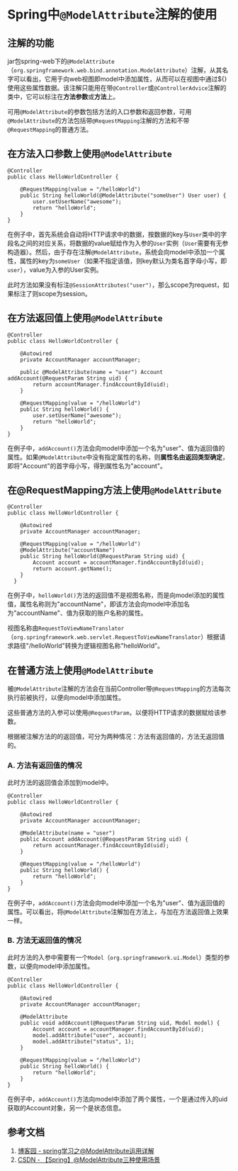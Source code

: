 # Spring中`@ModelAttribute`注解的使用

## 注解的功能
jar包spring-web下的`@ModelAttribute`（`org.springframework.web.bind.annotation.ModelAttribute`）注解，从其名字可以看出，它用于向web视图即model中添加属性，从而可以在视图中通过${}使用这些属性数据。该注解只能用在带`@Controller`或`@ControllerAdvice`注解的类中，它可以标注在**方法参数**或**方法**上。

可用`@ModelAttribute`的参数包括方法的入口参数和返回参数，可用`@ModelAttribute`的方法包括带`@RequestMapping`注解的方法和不带`@RequestMapping`的普通方法。

## 在方法入口参数上使用`@ModelAttribute`
```
@Controller
public class HelloWorldController {

    @RequestMapping(value = "/helloWorld")
    public String helloWorld(@ModelAttribute("someUser") User user) {
        user.setUserName("awesome");
        return "helloWorld";
    }
}
```
在例子中，首先系统会自动将HTTP请求中的数据，按数据的key与`User`类中的字段名之间的对应关系，将数据的value赋给作为入参的`User`实例（`User`需要有无参构造器）。然后，由于存在注解`@ModelAttribute`，系统会向model中添加一个属性，属性的key为`someUser`（如果不指定该值，则key默认为类名首字母小写，即`user`），value为入参的User实例。

此时方法如果没有标注`@SessionAttributes("user")`，那么scope为request，如果标注了则scope为session。

## 在方法返回值上使用`@ModelAttribute`
```
@Controller
public class HelloWorldController {

    @Autowired
    private AccountManager accountManager;
    
    public @ModelAttribute(name = "user") Account addAccount(@RequestParam String uid) { 
        return accountManager.findAccountById(uid);
    }

    @RequestMapping(value = "/helloWorld")
    public String helloWorld() {
        user.setUserName("awesome");
        return "helloWorld";
    }
}
```
在例子中，`addAccount()`方法会向model中添加一个名为"user"、值为返回值的属性。如果`@ModelAttribute`中没有指定属性的名称，则**属性名由返回类型确定**，即将"Account"的首字母小写，得到属性名为"account"。

## 在@RequestMapping方法上使用`@ModelAttribute`

```
@Controller 
public class HelloWorldController {

    @Autowired
    private AccountManager accountManager;

    @RequestMapping(value = "/helloWorld") 
    @ModelAttribute("accountName") 
    public String helloWorld(@RequestParam String uid) {
        Account account = accountManager.findAccountById(uid);
        return account.getName(); 
    } 
  }
```
在例子中，`helloWorld()`方法的返回值不是视图名称，而是向model添加的属性值，属性名称则为"accountName"，即该方法会向model中添加名为"accountName"、值为获取的账户名称的属性。

视图名称由`RequestToViewNameTranslator`（`org.springframework.web.servlet.RequestToViewNameTranslator`）根据请求路径"/helloWorld"转换为逻辑视图名称"helloWorld"。

## 在普通方法上使用`@ModelAttribute`
被`@ModelAttribute`注解的方法会在当前Controller带`@RequestMapping`的方法每次执行前被执行，以便向model中添加属性。

这些普通方法的入参可以使用`@RequestParam`，以便将HTTP请求的数据赋给该参数。

根据被注解方法的的返回值，可分为两种情况：方法有返回值的，方法无返回值的。

### A. 方法有返回值的情况
此时方法的返回值会添加到model中。
```
@Controller
public class HelloWorldController {
    
    @Autowired
    private AccountManager accountManager;
    
    @ModelAttribute(name = "user")
    public Account addAccount(@RequestParam String uid) { 
        return accountManager.findAccountById(uid);
    }

    @RequestMapping(value = "/helloWorld")
    public String helloWorld() {
        return "helloWorld";
    }
}
```
在例子中，`addAccount()`方法会向model中添加一个名为"user"、值为返回值的属性。可以看出，将`@ModelAttribute`注解加在方法上，与加在方法返回值上效果一样。

### B. 方法无返回值的情况
此时方法的入参中需要有一个`Model`（`org.springframework.ui.Model`）类型的参数，以便向model中添加属性。
```
@Controller
public class HelloWorldController {

    @Autowired
    private AccountManager accountManager;
    
    @ModelAttribute
    public void addAccount(@RequestParam String uid, Model model) { 
        Account account = accountManager.findAccountById(uid);
        model.addAttribute("user", account);
        model.addAttribute("status", 1);
    }

    @RequestMapping(value = "/helloWorld")
    public String helloWorld() {
        return "helloWorld";
    }
}
```
在例子中，`addAccount()`方法向model中添加了两个属性，一个是通过传入的uid获取的Account对象，另一个是状态信息。

## 参考文档
1. [博客园 - spring学习之@ModelAttribute运用详解](https://www.cnblogs.com/javaboy2018/p/8953415.html)
1. [CSDN - 【Spring】@ModelAttribute三种使用场景](https://blog.csdn.net/wxgxgp/article/details/81304570)

